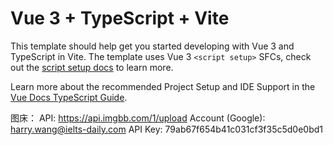 # Vue 3 + TypeScript + Vite

This template should help get you started developing with Vue 3 and TypeScript in Vite. The template uses Vue 3 `<script setup>` SFCs, check out the [script setup docs](https://v3.vuejs.org/api/sfc-script-setup.html#sfc-script-setup) to learn more.

Learn more about the recommended Project Setup and IDE Support in the [Vue Docs TypeScript Guide](https://vuejs.org/guide/typescript/overview.html#project-setup).


图床：
API: https://api.imgbb.com/1/upload
Account (Google): harry.wang@ielts-daily.com
API Key: 79ab67f654b41c031cf3f35c5d0e0bd1